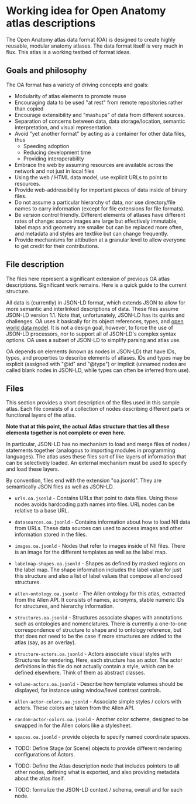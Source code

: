 # Working idea for Open Anatomy atlas descriptions

The Open Anatomy atlas data format (OA) is designed to create highly reusable, modular anatomy atlases. The data format itself is very much in flux. This atlas is a working testbed of format ideas.

## Goals and philosophy
The OA format has a variety of driving concepts and goals:
* Modularity of atlas elements to promote reuse
* Encouraging data to be used "at rest" from remote repositories rather than copied
* Encourage extensibility and "mashups" of data from different sources.
* Separation of concerns between data, data storage/location, semantic interpretation, and visual representation.
* Avoid "yet another format" by acting as a container for other data files, thus
    - Speeding adoption
    - Reducing development time
    - Providing interoperability
* Embrace the web by assuming resources are available across the network and not just in local files
* Using the web / HTML data model, use explicit URLs to point to resources. 
* Provide web-addressibility for important pieces of data inside of binary files.
* Do not assume a particular hierarchy of data, nor use directory/file names to carry information (except for file extensions for file formats).
* Be version control friendly. Different elements of atlases have different rates of change: source images are large but effectively immutable, label maps and geometry are smaller but can be replaced more often, and metadata and styles are textlike but can change frequently. 
* Provide mechanisms for attibution at a granular level to allow everyone to get credit for their contributions.


## File description

The files here represent a significant extension of previous OA atlas descriptions. Significant work remains. Here is a quick guide to the current structure.

All data is (currently) in JSON-LD format, which extends JSON to allow for more semantic and interlinked descriptions of data. These files assume JSON-LD version 1.1. Note that, unfortunately, JSON-LD has its quirks and challenges. OA uses it basically for its object references, types, and [open world data model](https://en.wikipedia.org/wiki/Open-world_assumption). It is not a design goal, however, to force the use of JSON-LD processors, nor to support all of JSON-LD's complex syntax options. OA uses a subset of JSON-LD to simplify parsing and atlas use.

OA depends on elements (known as nodes in JSON-LD) that have IDs, types, and properties to describe elements of atlases. IDs and types may be explicit (assigned with "@id" and "@type") or implicit (unnamed nodes are called blank nodes in JSON-LD, while types can often be inferred from use).

## Files

This section provides a short description of the files used in this sample atlas. Each file consists of a collection of nodes describing different parts or functional layers of the atlas. 

**Note that at this point, the actual Atlas structure that ties all these elementa together is not complete or even here.** 

In particular, JSON-LD has no mechanism to load and merge files of nodes / statements together (analogous to importing modules in programming languages). The atlas uses these files sort of like layers of information that can be selectively loaded. An external mechanism must be used to specify and load these layers.

By convention, files end with the extension "oa.jsonld". They are semantically JSON files as well as JSON-LD.

* `urls.oa.jsonld` - Contains URLs that point to data files. Using these nodes avoids hardcoding path names into files. URL nodes can be relative to a base URL. 

* `datasources.oa.jsonld` - Contains information about how to load NII data from URLs. These data sources can used to access images and other information stored in the files. 

* `images.oa.jsonld` - Nodes that refer to images inside of NII files. There is an image for the different templates as well as the label map.

* `labelmap-shapes.oa.jsonld` - Shapes as defined by masked regions on the label map. The shape information includes the label value for just this structure and also a list of label values that compose all enclosed structures.

* `allen-ontology.oa.jsonld` - The Allen ontology for this atlas, extracted from the Allen API. It consists of names, acronyms, stable numeric IDs for structures, and hierarchy information. 

*  `structures.oa.jsonld` - Structures associate shapes with annotations such as ontologies and nomenclatures. There is currently a one-to-one correspondence of structure to shape and to ontology reference, but that does not need to be the case if more structures are added to the atlas (say, as an overlay).

* `structure-actors.oa.jsonld` - Actors associate visual styles with Structures for rendering. Here, each structure has an actor. The actor definitions in this file do not actually contain a style, which can be defined elsewhere. Think of them as abstract classes.

* `volume-actors.oa.jsonld` - Describe how template volumes should be displayed, for instance using window/level contrast controls.

* `allen-actor-colors.oa.jsonld` - Associate simple styles / colors with actors. These colors are taken from the Allen API.

* `random-actor-colors.oa.jsonld` - Another color scheme, designed to be swapped in for the Allen colors like a stylesheet.

* `spaces.oa.jsonld` - provide objects to specify named coordinate spaces. 

* TODO: Define Stage (or Scene) objects to provide different rendering configurations of Actors.

* TODO: Define the Atlas description node that includes pointers to all other nodes, defining what is exported, and also providing metadata about the atlas itself.

* TODO: formalize the JSON-LD context / schema, overall and for each node.

